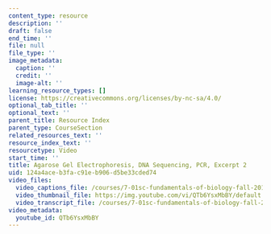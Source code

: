 ```yaml
---
content_type: resource
description: ''
draft: false
end_time: ''
file: null
file_type: ''
image_metadata:
  caption: ''
  credit: ''
  image-alt: ''
learning_resource_types: []
license: https://creativecommons.org/licenses/by-nc-sa/4.0/
optional_tab_title: ''
optional_text: ''
parent_title: Resource Index
parent_type: CourseSection
related_resources_text: ''
resource_index_text: ''
resourcetype: Video
start_time: ''
title: Agarose Gel Electrophoresis, DNA Sequencing, PCR, Excerpt 2
uid: 124a4ace-b3fa-c91e-b906-d5be33cded74
video_files:
  video_captions_file: /courses/7-01sc-fundamentals-of-biology-fall-2011/2e079d05980c5d8ab1891052d76700b7_QTb6YsxMbBY.vtt
  video_thumbnail_file: https://img.youtube.com/vi/QTb6YsxMbBY/default.jpg
  video_transcript_file: /courses/7-01sc-fundamentals-of-biology-fall-2011/0b96bd611de1afb6b02ba0a3e7592ec6_QTb6YsxMbBY.pdf
video_metadata:
  youtube_id: QTb6YsxMbBY
---
```

